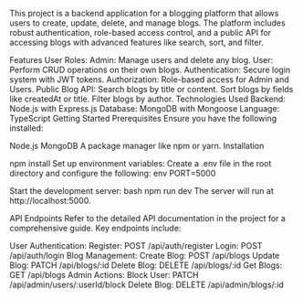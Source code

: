 This project is a backend application for a blogging platform that allows users to create, update, delete, and manage blogs. The platform includes robust authentication, role-based access control, and a public API for accessing blogs with advanced features like search, sort, and filter.

Features
User Roles:
Admin: Manage users and delete any blog.
User: Perform CRUD operations on their own blogs.
Authentication: Secure login system with JWT tokens.
Authorization: Role-based access for Admin and Users.
Public Blog API:
Search blogs by title or content.
Sort blogs by fields like createdAt or title.
Filter blogs by author.
Technologies Used
Backend: Node.js with Express.js
Database: MongoDB with Mongoose
Language: TypeScript
Getting Started
Prerequisites
Ensure you have the following installed:

Node.js
MongoDB
A package manager like npm or yarn.
Installation

npm install
Set up environment variables: Create a .env file in the root directory and configure the following:
env
PORT=5000

Start the development server:
bash
npm run dev
The server will run at http://localhost:5000.

API Endpoints
Refer to the detailed API documentation in the project for a comprehensive guide. Key endpoints include:

User Authentication:
Register: POST /api/auth/register
Login: POST /api/auth/login
Blog Management:
Create Blog: POST /api/blogs
Update Blog: PATCH /api/blogs/:id
Delete Blog: DELETE /api/blogs/:id
Get Blogs: GET /api/blogs
Admin Actions:
Block User: PATCH /api/admin/users/:userId/block
Delete Blog: DELETE /api/admin/blogs/:id
